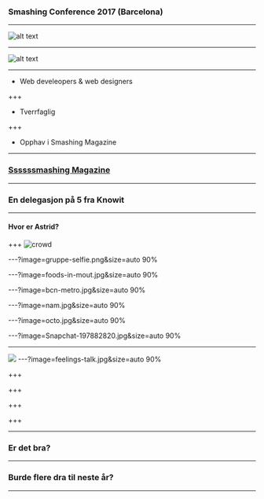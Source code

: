 ### Smashing Conference 2017 (Barcelona)

---

![alt text](../master/cat.png)

---

![alt text](../master/smashing-CAT.png)

---

* Web develeopers & web designers

+++
* Tverrfaglig

+++
* Opphav i Smashing Magazine


---

### [Ssssssmashing Magazine](https://www.smashingmagazine.com/)

---

### En delegasjon på 5 fra Knowit
---
#### Hvor er Astrid?
+++
![crowd](https://farm5.staticflickr.com/4510/37777565241_ca5d58686b_k.jpg)

---?image=gruppe-selfie.png&size=auto 90%

---?image=foods-in-mout.jpg&size=auto 90%

---?image=bcn-metro.jpg&size=auto 90%

---?image=nam.jpg&size=auto 90%

---?image=octo.jpg&size=auto 90%

---?image=Snapchat-197882820.jpg&size=auto 90%



---
![](https://farm5.staticflickr.com/4446/23924880088_d7943d80ff_k.jpg)
---?image=feelings-talk.jpg&size=auto 90%


+++
![]()

+++
![]()

+++
![]()

+++
![]()


---

### Er det bra?
---
### Burde flere dra til neste år?
---
 


